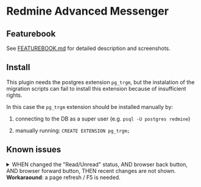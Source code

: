# Redmine Advanced Messenger

## Featurebook

See [FEATUREBOOK.md](FEATUREBOOK.md) for detailed description and screenshots.

## Install
This plugin needs the postgres extension ```pg_trgm```, but the instalation of the migration scripts can fail to install this extension because of insufficient rights. 

In this case the ```pg_trgm``` extension should be installed manually by:
1. connecting to the DB as a super user (e.g. ```psql -U postgres redmine```)

2. manually running: ```CREATE EXTENSION pg_trgm;```

## Known issues

<details>
<summary>WHEN changed the "Read/Unread" status, AND browser back button, AND browser forward button, THEN recent changes are not shown. <br /> <b>Workaraound</b>: a page refresh / F5 is needed.</summary>

<br />
TLDR: we noticed a strange minor behavior, when doing browser back + forward, or on duplicating tabs. If I just did an Ajax request (e.g. updated the read/unread status), and then click on back + forward, the update is not seen. Workaround: page refresh. It's related to the caching of Ajax requests. Present in all Ajax requests of Redmine; not only in our plugin.

<details>
<summary>Techincal details (click to expand)</summary>

<br />
If the read status of a note/forum message is changed, the coloring is changed accordingly. But if we navigate away to another page and after that we navigate back to the initial page (by pressing the back button), the note/message has the old status coloring.

This is caused because, as a response to the server action that update the read_status, we execute a js that updates only the modified note, instead of reloading the whole page. And when we land back on the page, the page is re-rendered from the cache and the journals/messages are having the old read statuses.

This is a pattern also used in Redmine project when a note text is edited. So the problem is present also in that case.

The above happens in Chrome. Not in Firefox. However, the issue is present when duplicating tabs. This seems to affect Firefox as well.

A solution would have been to reload the entire page when changing the read status of only one note/forum message, but that's something we want to avoid.
</details>

</details>
